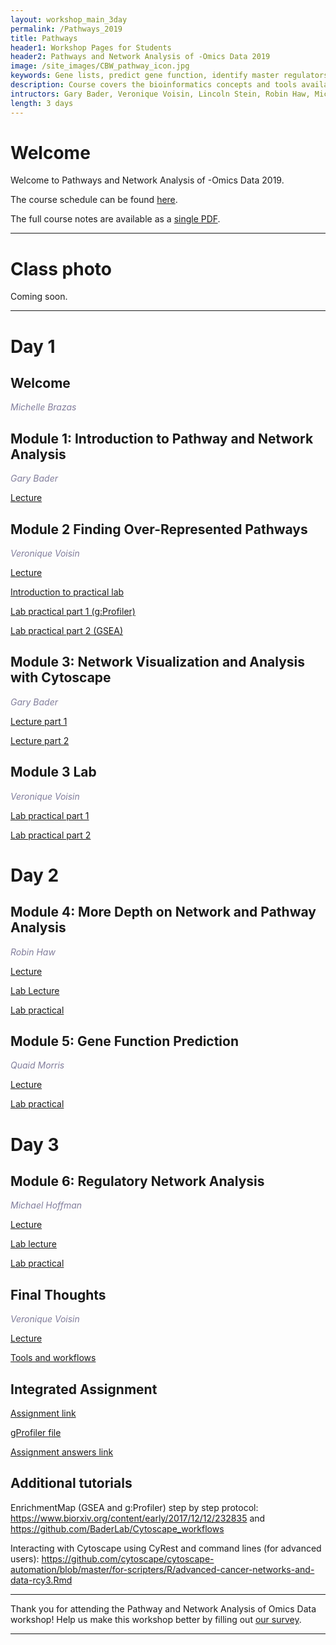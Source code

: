 ```yaml
---
layout: workshop_main_3day
permalink: /Pathways_2019
title: Pathways
header1: Workshop Pages for Students
header2: Pathways and Network Analysis of -Omics Data 2019
image: /site_images/CBW_pathway_icon.jpg
keywords: Gene lists, predict gene function, identify master regulators
description: Course covers the bioinformatics concepts and tools available for interpreting a gene list using pathway and network information. 
intructors: Gary Bader, Veronique Voisin, Lincoln Stein, Robin Haw, Micheal Hoffman, Quaid Morris
length: 3 days
---
```

# Welcome <a id="welcome"></a>

Welcome to Pathways and Network Analysis of -Omics Data 2019.  

The course schedule can be found [here](https://bioinformaticsdotca.github.io/Pathways_2019_schedule).

The full course notes are available as a [single PDF]().  

***

# Class photo

Coming soon.

***  

# Day 1 <a id="day1"></a>

##  Welcome 

  *<font color="#827e9c">Michelle Brazas</font>* 

##  Module 1: Introduction to Pathway and Network Analysis 

  *<font color="#827e9c">Gary Bader</font>*
  
  [Lecture]()
    
##  Module 2 Finding Over-Represented Pathways 

  *<font color="#827e9c">Veronique Voisin</font>*
  
  [Lecture]() 
  
  [Introduction to practical lab](https://drive.google.com/a/bioinformatics.ca/file/d/12o0HZf5Ak7-Y0aG_geebd1CRYG6x15be/view?usp=sharing)  

  [Lab practical part 1 (g:Profiler)](http://bioinformaticsdotca.github.io/pathways_2018_module2_lab_1)    

  [Lab practical part 2 (GSEA)](http://bioinformaticsdotca.github.io/pathways_2018_module2_lab_2)    
  
## Module 3: Network Visualization and Analysis with Cytoscape 

 *<font color="#827e9c">Gary Bader</font>*  
  
 [Lecture part 1]()  
    
 [Lecture part 2]() 
 
 ## Module 3 Lab
 
 *<font color="#827e9c">Veronique Voisin</font>*  
 
[Lab practical part 1](http://bioinformaticsdotca.github.io/pathways_2018_module3_lab_1)   

[Lab practical part 2](http://bioinformaticsdotca.github.io/pathways_2018_module3_lab_2)  


# Day 2 <a id="day2"></a>

##  Module 4: More Depth on Network and Pathway Analysis 

  *<font color="#827e9c">Robin Haw</font>*
  
  [Lecture]()   
  
  [Lab Lecture]()
  
  [Lab practical](http://bioinformaticsdotca.github.io/pathways_2018_module4_lab)

##  Module 5: Gene Function Prediction  

  *<font color="#827e9c">Quaid Morris</font>*
  
  [Lecture]()
  
  [Lab practical](http://bioinformaticsdotca.github.io/pathways_2018_module5)  
  

# Day 3 <a id="day3"></a>

## Module 6: Regulatory Network Analysis 

*<font color="#827e9c">Michael Hoffman</font>*
  
  [Lecture]()
  
  [Lab lecture]()  
  
  [Lab practical](http://bioinformaticsdotca.github.io/pathways_2018_module6) 


## Final Thoughts  

*<font color="#827e9c">Veronique Voisin</font>*   

[Lecture]()  

[Tools and workflows](http://bioinformaticsdotca.github.io/pathways_2018_tools_and_workflows)  

## Integrated Assignment

[Assignment link](http://bioinformaticsdotca.github.io/pathways_2018_IA) 

[gProfiler file](https://github.com/bioinformaticsdotca/Pathways_2017/raw/master/integrated_assignment_1/hsapiens.pathways.NAME.gmt)  

[Assignment answers link](http://bioinformaticsdotca.github.io/pathways_2018_IA_answers) 

## Additional tutorials <a id="additionaltutorials"></a>

EnrichmentMap (GSEA and g:Profiler) step by step protocol:
https://www.biorxiv.org/content/early/2017/12/12/232835
and https://github.com/BaderLab/Cytoscape_workflows

Interacting with Cytoscape using CyRest and command lines (for advanced users):
https://github.com/cytoscape/cytoscape-automation/blob/master/for-scripters/R/advanced-cancer-networks-and-data-rcy3.Rmd


***

Thank you for attending the Pathway and Network Analysis of Omics Data workshop! Help us make this workshop better by filling out [our survey]().

*** 
